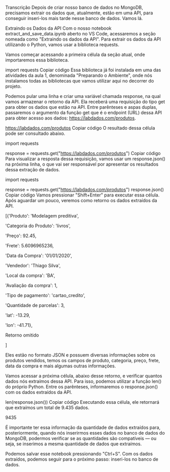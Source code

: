 Transcrição
Depois de criar nosso banco de dados no MongoDB, precisamos extrair os dados que, atualmente, estão em uma API, para conseguir inseri-los mais tarde nesse banco de dados. Vamos lá.

Extraindo os Dados da API
Com o nosso notebook extract_and_save_data.ipynb aberto no VS Code, acessaremos a seção nomeada como "Extraindo os dados da API". Para extrair os dados da API utilizando o Python, vamos usar a biblioteca requests.

Vamos começar acessando a primeira célula da seção atual, onde importaremos essa biblioteca.

import requests
Copiar código
Essa biblioteca já foi instalada em uma das atividades da aula 1, denominada "Preparando o Ambiente", onde nós instalamos todas as bibliotecas que vamos utilizar aqui no decorrer do projeto.

Podemos pular uma linha e criar uma variável chamada response, na qual vamos armazenar o retorno da API. Ela receberá uma requisição do tipo get para obter os dados que estão na API. Entre parênteses e aspas duplas, passaremos o argumento da função get que é o endpoint (URL) dessa API para obter acesso aos dados: https://labdados.com/produtos.

https://labdados.com/produtos
Copiar código
O resultado dessa célula pode ser consultado abaixo.

import requests

response = requests.get("https://labdados.com/produtos")
Copiar código
Para visualizar a resposta dessa requisição, vamos usar um response.json() na próxima linha, o que vai ser responsável por apresentar os resultados dessa extração de dados.

import requests

response = requests.get("https://labdados.com/produtos")
response.json()
Copiar código
Vamos pressionar "Shift+Enter" para executar essa célula. Após aguardar um pouco, veremos como retorno os dados extraídos da API.

[{'Produto': 'Modelagem preditiva',

'Categoria do Produto': 'livros',

'Preço': 92.45,

'Frete': 5.6096965236,

'Data da Compra': '01/01/2020',

'Vendedor': 'Thiago Silva',

'Local da compra': 'BA',

'Avaliação da compra': 1,

'Tipo de pagamento': 'cartao_credito',

'Quantidade de parcelas': 3,

'lat': -13.29,

'lon': -41.71},

Retorno omitido

]

Eles estão no formato JSON e possuem diversas informações sobre os produtos vendidos, temos os campos de produto, categoria, preço, frete, data da compra e mais algumas outras informações.

Vamos acessar a próxima célula, abaixo desse retorno, e verificar quantos dados nós extraímos dessa API. Para isso, podemos utilizar a função len() do próprio Python. Entre os parênteses, informaremos o response.json() com os dados extraídos da API.

len(response.json())
Copiar código
Executando essa célula, ele retornará que extraímos um total de 9.435 dados.

9435

É importante ter essa informação da quantidade de dados extraídos para, posteriormente, quando nós inserirmos esses dados no banco de dados do MongoDB, podermos verificar se as quantidades são compatíveis — ou seja, se inserimos a mesma quantidade de dados que extraímos.

Podemos salvar esse notebook pressionando "Ctrl+S". Com os dados extraídos, podemos seguir para o próximo passo: inseri-los no banco de dados.
